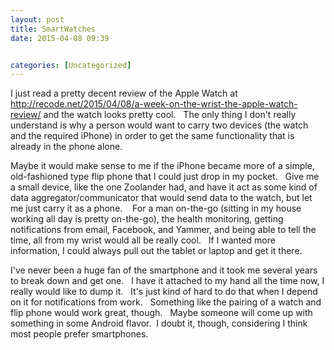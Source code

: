 ```yaml
---
layout: post
title: SmartWatches
date: 2015-04-08 09:39


categories: [Uncategorized]
---
```

I just read a pretty decent review of the Apple Watch at http://recode.net/2015/04/08/a-week-on-the-wrist-the-apple-watch-review/ and the watch looks pretty cool.   The only thing I don't really understand is why a person would want to carry two devices (the watch and the required iPhone) in order to get the same functionality that is already in the phone alone.

Maybe it would make sense to me if the iPhone became more of a simple, old-fashioned type flip phone that I could just drop in my pocket.   Give me a small device, like the one Zoolander had, and have it act as some kind of data aggregator/communicator that would send data to the watch, but let me just carry it as a phone.    For a man on-the-go (sitting in my house working all day is pretty on-the-go), the health monitoring, getting notifications from email, Facebook, and Yammer, and being able to tell the time, all from my wrist would all be really cool.   If I wanted more information, I could always pull out the tablet or laptop and get it there.

I've never been a huge fan of the smartphone and it took me several years to break down and get one.   I have it attached to my hand all the time now, I really would like to dump it.   It's just kind of hard to do that when I depend on it for notifications from work.   Something like the pairing of a watch and flip phone would work great, though.   Maybe someone will come up with something in some Android flavor.  I doubt it, though, considering I think most people prefer smartphones.
